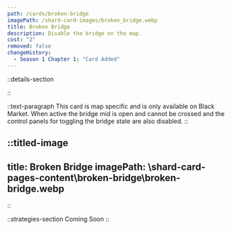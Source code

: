 ```yaml
---
path: /cards/broken-bridge
imagePath: /shard-card-images/broken_bridge.webp
title: Broken Bridge
description: Disable the bridge on the map.
cost: "2"
removed: false
changeHistory:
  - Season 1 Chapter 1: "Card Added"
---
```


::details-section

::

::text-paragraph
This card is map specific and is only available on Black Market. When active the bridge mid is open and cannot be crossed and the control panels for toggling the bridge state are also disabled.
::

::titled-image
---
title: Broken Bridge
imagePath: \shard-card-pages-content\broken-bridge\broken-bridge.webp
---
::

::strategies-section
Coming Soon
::
